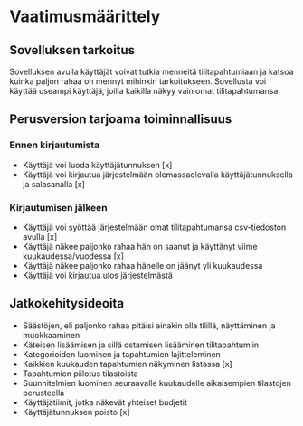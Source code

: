 # Vaatimusmäärittely

## Sovelluksen tarkoitus

Sovelluksen avulla käyttäjät voivat tutkia menneitä tilitapahtumiaan ja katsoa kuinka paljon rahaa on mennyt mihinkin tarkoitukseen.
Sovellusta voi käyttää useampi käyttäjä, joilla kaikilla näkyy vain omat tilitapahtumansa.

## Perusversion tarjoama toiminnallisuus

### Ennen kirjautumista
- Käyttäjä voi luoda käyttäjätunnuksen [x]
- Käyttäjä voi kirjautua järjestelmään olemassaolevalla käyttäjätunnuksella ja salasanalla [x]

### Kirjautumisen jälkeen

- Käyttäjä voi syöttää järjestelmään omat tilitapahtumansa csv-tiedoston avulla [x]
- Käyttäjä näkee paljonko rahaa hän on saanut ja käyttänyt viime kuukaudessa/vuodessa [x]
- Käyttäjä näkee paljonko rahaa hänelle on jäänyt yli kuukaudessa
- Käyttäjä voi kirjautua ulos järjestelmästä

## Jatkokehitysideoita

- Säästöjen, eli paljonko rahaa pitäisi ainakin olla tilillä, näyttäminen ja muokkaaminen
- Käteisen lisäämisen ja sillä ostamisen lisääminen tilitapahtumiin
- Kategorioiden luominen ja tapahtumien lajitteleminen
- Kaikkien kuukauden tapahtumien näkyminen listassa [x]
- Tapahtumien piilotus tilastoista
- Suunnitelmien luominen seuraavalle kuukaudelle aikaisempien tilastojen perusteella
- Käyttäjätiimit, jotka näkevät yhteiset budjetit
- Käyttäjätunnuksen poisto [x]
